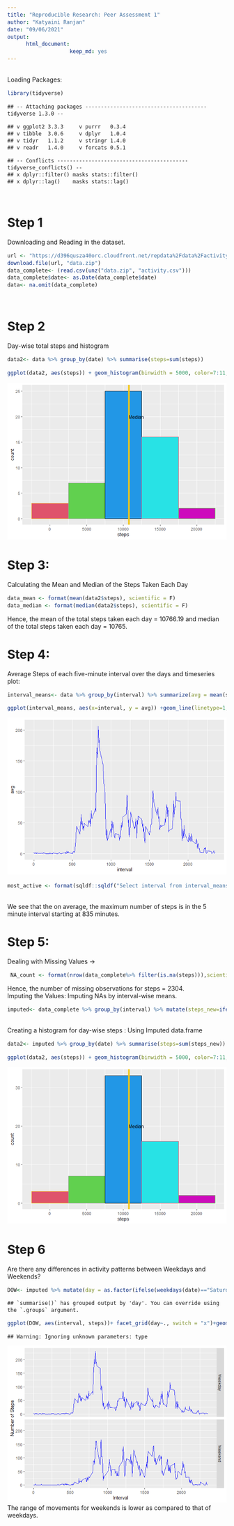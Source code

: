 ```yaml
---
title: "Reproducible Research: Peer Assessment 1"
author: "Katyaini Ranjan"
date: "09/06/2021"
output: 
      html_document:
                    keep_md: yes
---
```


<br>
Loading Packages:

```r
library(tidyverse)
```

```
## -- Attaching packages --------------------------------------- tidyverse 1.3.0 --
```

```
## v ggplot2 3.3.3     v purrr   0.3.4
## v tibble  3.0.6     v dplyr   1.0.4
## v tidyr   1.1.2     v stringr 1.4.0
## v readr   1.4.0     v forcats 0.5.1
```

```
## -- Conflicts ------------------------------------------ tidyverse_conflicts() --
## x dplyr::filter() masks stats::filter()
## x dplyr::lag()    masks stats::lag()
```
<br>

# Step 1  
Downloading and Reading in the dataset. 
<br>

```r
url <- "https://d396qusza40orc.cloudfront.net/repdata%2Fdata%2Factivity.zip"
download.file(url, "data.zip")
data_complete<- (read.csv(unz("data.zip", "activity.csv")))
data_complete$date<- as.Date(data_complete$date)
data<- na.omit(data_complete)
```
<br>

# Step 2  
Day-wise total steps and histogram

```r
data2<- data %>% group_by(date) %>% summarise(steps=sum(steps))
```

```r
ggplot(data2, aes(steps)) + geom_histogram(binwidth = 5000, color=7:11, fill= 2:6)+ geom_vline(aes(xintercept = median(steps)), color=15, size=2) + annotate(geom ="text", x = mean(data2$steps)+1000, y = 20, label = "Median")
```

<img src="PA1_template_files/figure-html/unnamed-chunk-4-1.png"  />
<br>

# Step 3:  
Calculating the Mean and Median of the Steps Taken Each Day

```r
data_mean <- format(mean(data2$steps), scientific = F)
data_median <- format(median(data2$steps), scientific = F)
```
Hence, the mean of the total steps taken each day = 10766.19 and median of the total steps taken each day = 10765.

# Step 4: 
Average Steps of each five-minute interval over the days and timeseries plot:

```r
interval_means<- data %>% group_by(interval) %>% summarize(avg = mean(steps, na.rm = T))
```

```r
ggplot(interval_means, aes(x=interval, y = avg)) +geom_line(linetype=1, color="Blue")
```

<img src="PA1_template_files/figure-html/unnamed-chunk-7-1.png"  />

```r
most_active <- format(sqldf::sqldf("Select interval from interval_means where avg = (Select max(avg) from interval_means)"), scientific = F)
```
<br>
We see that the on average, the maximum number of steps is in the 5 minute interval starting at 835 minutes.
<br>

# Step 5:  
Dealing with Missing Values ->

```r
 NA_count <- format(nrow(data_complete%>% filter(is.na(steps))),scientific = F)
```
Hence, the number of missing observations for steps = 2304.
<br>
Imputing the Values: 
Imputing NAs by interval-wise means. 

```r
imputed<- data_complete %>% group_by(interval) %>% mutate(steps_new=ifelse(is.na(steps),mean(steps, na.rm = T), steps))
```
<br>
Creating a histogram for day-wise steps : Using Imputed data.frame

```r
data2<- imputed %>% group_by(date) %>% summarise(steps=sum(steps_new))
```

```r
ggplot(data2, aes(steps)) + geom_histogram(binwidth = 5000, color=7:11, fill= 2:6)+ geom_vline(aes(xintercept = median(steps)), color=15, size=2) + annotate(geom ="text", x = mean(data2$steps)+1000, y = 20, label = "Median")
```

<img src="PA1_template_files/figure-html/unnamed-chunk-12-1.png"  />
<br>

# Step 6  
Are there any differences in activity patterns between Weekdays and Weekends?

```r
DOW<- imputed %>% mutate(day = as.factor(ifelse(weekdays(date)=="Saturday"| weekdays(date)=="Sunday", "Weekend", "Weekday"))) %>% group_by(day,interval)%>% summarize(steps = mean(steps_new))
```

```
## `summarise()` has grouped output by 'day'. You can override using the `.groups` argument.
```

```r
ggplot(DOW, aes(interval, steps))+ facet_grid(day~., switch = "x")+geom_line(type =1, color = "Blue") + labs(y= "Number of Steps", x= "Interval")
```

```
## Warning: Ignoring unknown parameters: type
```

<img src="PA1_template_files/figure-html/unnamed-chunk-14-1.png"  />
<br>
The range of movements for weekends is lower as compared to that of weekdays.
<br>
